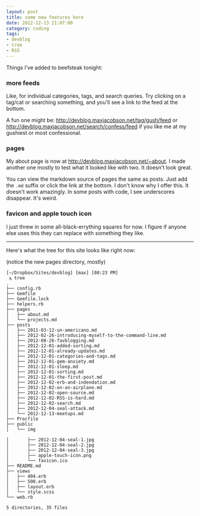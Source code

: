 ```yaml
---
layout: post
title: some new features here
date: 2012-12-13 21:07:00
category: coding
tags:
- devblog
- tree
- RSS
---
```


Things I've added to beefsteak tonight:

### more feeds

Like, for individual categories, tags, and search queries. Try clicking on a tag/cat or searching something, and you'll see a link to the feed at the bottom.

A fun one might be: <http://devblog.maxjacobson.net/tag/gush/feed> or <http://devblog.maxjacobson.net/search/confess/feed> if you like me at my gushiest or most confessional.

### pages

My about page is now at <http://devblog.maxjacobson.net/~about>. I made another one mostly to test what it looked like with two. It doesn't look great.

You can view the markdown source of pages the same as posts. Just add the `.md` suffix or click the link at the bottom. I don't know why I offer this. It doesn't work amazingly. In some posts with code, I see underscores disappear. It's weird.

### favicon and apple touch icon

I just threw in some all-black-errything squares for now. I figure if anyone else uses this they can replace with something they like.

* * *

Here's what the tree for this site looks like right now:

(notice the new pages directory, mostly)

    [~/Dropbox/Sites/devblog] [max] [08:23 PM]
     ϡ tree
    .
    ├── config.rb
    ├── Gemfile
    ├── Gemfile.lock
    ├── helpers.rb
    ├── pages
    │   ├── about.md
    │   └── projects.md
    ├── posts
    │   ├── 2011-03-12-un-americano.md
    │   ├── 2012-02-26-introducing-myself-to-the-command-line.md
    │   ├── 2012-08-26-favblogging.md
    │   ├── 2012-12-01-added-sorting.md
    │   ├── 2012-12-01-already-updates.md
    │   ├── 2012-12-01-categories-and-tags.md
    │   ├── 2012-12-01-gem-anxiety.md
    │   ├── 2012-12-01-sleep.md
    │   ├── 2012-12-01-sorting.md
    │   ├── 2012-12-01-the-first-post.md
    │   ├── 2012-12-02-erb-and-indendation.md
    │   ├── 2012-12-02-on-an-airplane.md
    │   ├── 2012-12-02-open-source.md
    │   ├── 2012-12-02-RSS-is-hard.md
    │   ├── 2012-12-02-search.md
    │   ├── 2012-12-04-seal-attack.md
    │   └── 2012-12-13-meetups.md
    ├── Procfile
    ├── public
    │   └── img

    │       ├── 2012-12-04-seal-1.jpg
    │       ├── 2012-12-04-seal-2.jpg
    │       ├── 2012-12-04-seal-3.jpg
    │       ├── apple-touch-icon.png
    │       └── favicon.ico
    ├── README.md
    ├── views
    │   ├── 404.erb
    │   ├── 500.erb
    │   ├── layout.erb
    │   └── style.scss
    └── web.rb

    5 directories, 35 files
